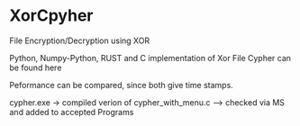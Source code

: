 # XorCpyher
File Encryption/Decryption using XOR 

Python, Numpy-Python, RUST and C implementation of Xor File Cypher can be found here

Peformance can be compared, since both give time stamps.

cypher.exe -> compiled verion of cypher_with_menu.c --> checked via MS and added to accepted Programs
